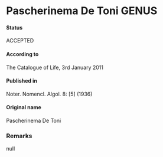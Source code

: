 # Pascherinema De Toni GENUS

#### Status
ACCEPTED

#### According to
The Catalogue of Life, 3rd January 2011

#### Published in
Noter. Nomencl. Algol. 8: [5] (1936)

#### Original name
Pascherinema De Toni

### Remarks
null